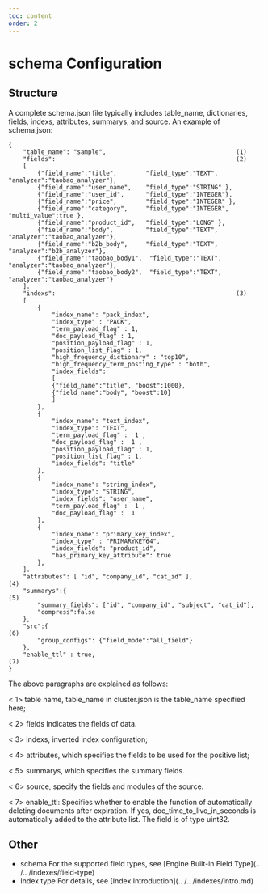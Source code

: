 ```yaml
---
toc: content
order: 2
---
```

# schema Configuration
## Structure

A complete schema.json file typically includes table_name, dictionaries, fields, indexs, attributes, summarys, and source.
An example of schema.json:
```
{
    "table_name": "sample",                                    (1)
    "fields":                                                  (2)
    [
        {"field_name":"title",        "field_type":"TEXT",    "analyzer":"taobao_analyzer"},
        {"field_name":"user_name",    "field_type":"STRING" },
        {"field_name":"user_id",      "field_type":"INTEGER"},
        {"field_name":"price",        "field_type":"INTEGER" },
        {"field_name":"category",     "field_type":"INTEGER",  "multi_value":true },
        {"field_name":"product_id",   "field_type":"LONG" },
        {"field_name":"body",         "field_type":"TEXT",    "analyzer":"taobao_analyzer"},
        {"field_name":"b2b_body",     "field_type":"TEXT",    "analyzer":"b2b_analyzer"},
        {"field_name":"taobao_body1",  "field_type":"TEXT",    "analyzer":"taobao_analyzer"},
        {"field_name":"taobao_body2",  "field_type":"TEXT",    "analyzer":"taobao_analyzer"}
    ].
    "indexs":                                                  (3)
    [
        {
            "index_name": "pack_index",
            "index_type" : "PACK",
            "term_payload_flag" : 1,
            "doc_payload_flag" : 1,
            "position_payload_flag" : 1,
            "position_list_flag" : 1,
            "high_frequency_dictionary" : "top10",
            "high_frequency_term_posting_type" : "both",
            "index_fields":
            [
            {"field_name":"title", "boost":1000},
            {"field_name":"body", "boost":10}
            ]
        },
        {
            "index_name": "text_index",
            "index_type": "TEXT",
            "term_payload_flag" :  1 ,
            "doc_payload_flag" :  1 ,
            "position_payload_flag" : 1,
            "position_list_flag" : 1,
            "index_fields": "title"
        },
        {
            "index_name": "string_index",
            "index_type": "STRING",
            "index_fields": "user_name",
            "term_payload_flag" :  1 ,
            "doc_payload_flag" :  1
        },
        {
            "index_name": "primary_key_index",
            "index_type" : "PRIMARYKEY64",
            "index_fields": "product_id",
            "has_primary_key_attribute": true
        },
    ].
    "attributes": [ "id", "company_id", "cat_id" ],                               (4)
    "summarys":{                                                                  (5)
        "summary_fields": ["id", "company_id", "subject", "cat_id"],
        "compress":false
    },
    "src":{                                                                       (6)
        "group_configs": {"field_mode":"all_field"}
    },
    "enable_ttl" : true,                                                          (7)
}
```

The above paragraphs are explained as follows:

&lt; 1&gt;  table name, table_name in cluster.json is the table_name specified here;

&lt; 2&gt;  fields Indicates the fields of data.

&lt; 3&gt;  indexs, inverted index configuration;

&lt; 4&gt;  attributes, which specifies the fields to be used for the positive list;

&lt; 5&gt;  summarys, which specifies the summary fields.

&lt; 6&gt;  source, specify the fields and modules of the source.

&lt; 7&gt;  enable_ttl: Specifies whether to enable the function of automatically deleting documents after expiration. If yes, doc_time_to_live_in_seconds is automatically added to the attribute list. The field is of type uint32.


## Other
- schema For the supported field types, see [Engine Built-in Field Type](.. /.. /indexes/field-type)
- Index type For details, see [Index Introduction](.. /.. /indexes/intro.md)